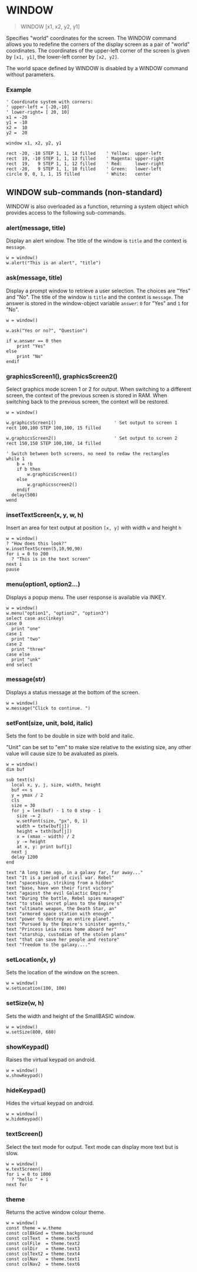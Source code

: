 # WINDOW

> WINDOW [x1, x2, y2, y1]

Specifies "world" coordinates for the screen. The WINDOW command allows you to redefine the corners of the display screen as a pair of "world" coordinates. The coordinates of the upper-left corner of the screen is given by `[x1, y1]`, the lower-left corner by `[x2, y2]`.

The world space defined by WINDOW is disabled by a WINDOW command without parameters.

### Example

```
' Coordinate system with corners:
' upper-left = [-20,-10]
' lower-right= [ 20, 10] 
x1 = -20
y1 = -10
x2 =  10
y2 =  20

window x1, x2, y2, y1

rect -20, -10 STEP 1, 1, 14 filled    ' Yellow:  upper-left
rect  19, -10 STEP 1, 1, 13 filled    ' Magenta: upper-right
rect  19,   9 STEP 1, 1, 12 filled    ' Red:     lower-right
rect -20,   9 STEP 1, 1, 10 filled    ' Green:   lower-left
circle 0, 0, 1, 1, 15 filled          ' White:   center
```

## WINDOW sub-commands (non-standard)

WINDOW is also overloaded as a function, returning a system object which provides access to the following sub-commands.

### alert(message, title)

Display an alert window. The title of the window is `title` and the context is `message`. 

```
w = window()
w.alert("This is an alert", "title")
```

### ask(message, title)

Display a prompt window to retrieve a user selection. The choices are "Yes" and "No". The title of the window is `title` and the context is `message`. The answer is stored in the window-object variable `answer`: `0` for "Yes" and `1` for "No".

```
w = window()

w.ask("Yes or no?", "Question")

if w.answer == 0 then
    print "Yes"
else 
    print "No"
endif
```

### graphicsScreen1(), graphicsScreen2()

Select graphics mode screen 1 or 2 for output. When switching to a different screen, the context of the previous screen is stored in RAM. When switching back to the previous screen, the context will be restored.

```
w = window()

w.graphicsScreen1()                      ' Set output to screen 1
rect 100,100 STEP 100,100, 15 filled

w.graphicsScreen2()                      ' Set output to screen 2
rect 150,150 STEP 100,100, 14 filled

' Switch between both screens, no need to redaw the rectangles
while 1
    b = !b
    if b then 
        w.graphicsScreen1()
    else
        w.graphicsscreen2()
    endif
  delay(500)
wend
```

### insetTextScreen(x, y, w, h)

Insert an area for text output at position `[x, y]` with width `w` and height `h`

```
w = window()
? "How does this look?"
w.insetTextScreen(5,10,90,90)
for i = 0 to 200
  ? "This is in the text screen"
next i
pause
```

### menu(option1, option2...)

Displays a popup menu. The user response is available via INKEY.

```
w = window()
w.menu("option1", "option2", "option3")
select case asc(inkey)
case 0
  print "one"
case 1
  print "two"
case 2
  print "three"
case else
  print "unk"
end select
```

### message(str)

Displays a status message at the bottom of the screen.

```
w = window()
w.message("Click to continue. ")
```

### setFont(size, unit, bold, italic)

Sets the font to be double in size with bold and italic.

"Unit" can be set to "em" to make size relative to the existing size, any other value will cause size to be avaluated as pixels.

```
w = window()
dim buf

sub text(s)
  local x, y, j, size, width, height
  buf << s
  y = ymax / 2
  cls
  size = 30
  for j = len(buf) - 1 to 0 step - 1
    size -= 2
    w.setFont(size, "px", 0, 1)
    width = txtw(buf[j])
    height = txth(buf[j])
    x = (xmax - width) / 2
    y -= height
    at x, y: print buf[j]
  next j
  delay 1200
end

text "A long time ago, in a galaxy far, far away..."
text "It is a period of civil war. Rebel"
text "spaceships, striking from a hidden"
text "base, have won their first victory"
text "against the evil Galactic Empire."
text "During the battle, Rebel spies managed"
text "to steal secret plans to the Empire's"
text "ultimate weapon, the Death Star, an"
text "armored space station with enough"
text "power to destroy an entire planet."
text "Pursued by the Empire's sinister agents,"
text "Princess Leia races home aboard her"
text "starship, custodian of the stolen plans"
text "that can save her people and restore"
text "freedom to the galaxy...."
```

### setLocation(x, y)

Sets the location of the window on the screen.

```
w = window()
w.setLocation(100, 100)
```


### setSize(w, h)

Sets the width and height of the SmallBASIC window.

```
w = window()
w.setSize(800, 680)
```

### showKeypad()

Raises the virtual keypad on android.

```
w = window()
w.showKeypad()
```

### hideKeypad()

Hides the virtual keypad on android.

```
w = window()
w.hideKeypad()
```


### textScreen()

Select the text mode for output. Text mode can display more text but is slow.

```
w = window()
w.textScreen()
for i = 0 to 1000
  ? "hello " + i
next for
```

### theme

Returns the active window colour theme.

```
w = window()
const theme = w.theme
const colBkGnd = theme.background
const colText  = theme.text5
const colFile  = theme.text2
const colDir   = theme.text3
const colText2 = theme.text4
const colNav   = theme.text1
const colNav2  = theme.text6

```
